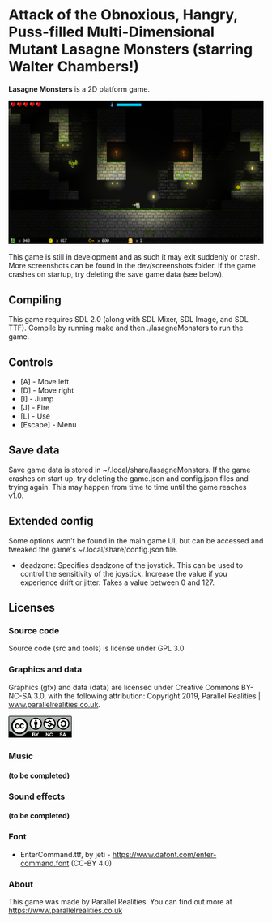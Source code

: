 # Attack of the Obnoxious, Hangry, Puss-filled Multi-Dimensional Mutant Lasagne Monsters (starring Walter Chambers!)
**Lasagne Monsters** is a 2D platform game.

![Alt text](dev/screenshots/v0.3-03.png?raw=true "v0.3 screenshot")

This game is still in development and as such it may exit suddenly or crash. More screenshots can be found in the dev/screenshots folder. If the game crashes on startup, try deleting the save game data (see below).

## Compiling
This game requires SDL 2.0 (along with SDL Mixer, SDL Image, and SDL TTF). Compile by running make and then ./lasagneMonsters to run the game.

## Controls
* [A] - Move left
* [D] - Move right
* [I] - Jump
* [J] - Fire
* [L] - Use
* [Escape] - Menu

## Save data
Save game data is stored in ~/.local/share/lasagneMonsters. If the game crashes on start up, try deleting the game.json and config.json files and trying again. This may happen from time to time until the game reaches v1.0.

## Extended config
Some options won't be found in the main game UI, but can be accessed and tweaked the game's ~/.local/share/config.json file.

* deadzone: Specifies deadzone of the joystick. This can be used to control the sensitivity of the joystick. Increase the value if you experience drift or jitter. Takes a value between 0 and 127.

## Licenses
### Source code
Source code (src and tools) is license under GPL 3.0

### Graphics and data
Graphics (gfx) and data (data) are licensed under Creative Commons BY-NC-SA 3.0, with the following attribution: Copyright 2019, Parallel Realities | www.parallelrealities.co.uk.

<img src="gfx/by-nc-sa.png?raw=true" alt="CC BY-NC-SA logo" width="125">

### Music
#### (to be completed)

### Sound effects
#### (to be completed)

### Font
* EnterCommand.ttf, by jeti - https://www.dafont.com/enter-command.font (CC-BY 4.0)

### About
This game was made by Parallel Realities. You can find out more at https://www.parallelrealities.co.uk
